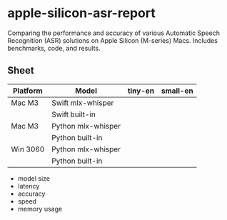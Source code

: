 # apple-silicon-asr-report
Comparing the performance and accuracy of various Automatic Speech Recognition (ASR) solutions on Apple Silicon (M-series) Macs. Includes benchmarks, code, and results.


## Sheet

| Platform | Model | tiny-en | small-en |
|----------|-------|---------|-----------|
|  Mac M3  | Swift mlx-whisper |    |           |
|          | Swift built-in |         |           |
|  Mac M3  | Python mlx-whisper |    |           |
|          | Python built-in |        |           |
| Win 3060 | Python mlx-whisper |         |           |
|          | Python built-in |        |           |



- model size 
- latency
- accuracy
- speed
- memory usage


